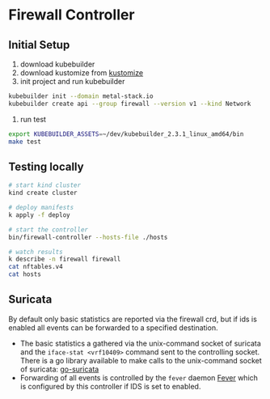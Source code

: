 # Firewall Controller

## Initial Setup

1. download kubebuilder
1. download kustomize from [kustomize](https://github.com/kubernetes-sigs/kustomize/releases/download/kustomize%2Fv3.5.4/kustomize_v3.5.4_linux_amd64.tar.gz)
1. init project and run kubebuilder

```bash
kubebuilder init --domain metal-stack.io
kubebuilder create api --group firewall --version v1 --kind Network
```

1. run test

```bash
export KUBEBUILDER_ASSETS=~/dev/kubebuilder_2.3.1_linux_amd64/bin
make test
```

## Testing locally

```bash
# start kind cluster
kind create cluster

# deploy manifests
k apply -f deploy

# start the controller
bin/firewall-controller --hosts-file ./hosts

# watch results
k describe -n firewall firewall
cat nftables.v4
cat hosts
```

## Suricata

By default only basic statistics are reported via the firewall crd, but if ids is enabled all events can be forwarded to a specified destination.

- The basic statistics a gathered via the unix-command socket of suricata and the `iface-stat <vrf10409>` command sent to the controlling socket.
  There is a go library available to make calls to the unix-command socket of suricata: [go-suricata](https://github.com/ks2211/go-suricata)
- Forwarding of all events is controlled by the `fever` daemon [Fever](https://github.com/DCSO/fever) which is configured by this controller if IDS is set to enabled.
